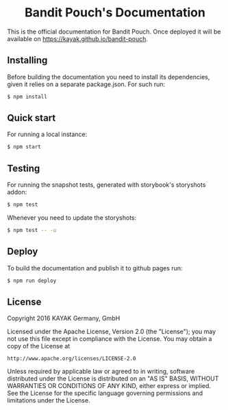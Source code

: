 <h1 align="center">
  Bandit Pouch's Documentation
</h1>

This is the official documentation for Bandit Pouch. Once deployed it will be available on 
https://kayak.github.io/bandit-pouch. 

## Installing

Before building the documentation you need to install its dependencies, given it relies on a
separate package.json. For such run:

```sh
$ npm install
```

## Quick start

For running a local instance:

```sh
$ npm start
```

## Testing

For running the snapshot tests, generated with storybook's storyshots addon:

```sh
$ npm test
```

Whenever you need to update the storyshots:

```sh
$ npm test -- -u
```

## Deploy

To build the documentation and publish it to github pages run:

```sh
$ npm run deploy
```

## License

Copyright 2016 KAYAK Germany, GmbH

Licensed under the Apache License, Version 2.0 (the "License");
you may not use this file except in compliance with the License.
You may obtain a copy of the License at

    http://www.apache.org/licenses/LICENSE-2.0

Unless required by applicable law or agreed to in writing, software
distributed under the License is distributed on an "AS IS" BASIS,
WITHOUT WARRANTIES OR CONDITIONS OF ANY KIND, either express or implied.
See the License for the specific language governing permissions and
limitations under the License.

